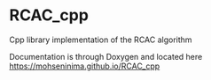 # RCAC_cpp
Cpp library implementation of the RCAC algorithm

Documentation is through Doxygen and located here
<https://mohseninima.github.io/RCAC_cpp>
